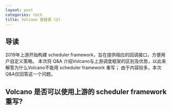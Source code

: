 ```yaml
---
layout: post
categories: tech
title: Volcano 答疑录 (2)
---
```


## 导读

2019年上游开始构建 scheduler framework，旨在提供相应的回调接口，方便用户自定义策略。
本次将 Q&A 介绍Volcano与上游调度框架的区别及优势，以此来解答为什么Volcano不能用 scheduler framework 重写；
由于内容较多，本次Q&A仅回答这一个问题。

## Volcano 是否可以使用上游的 scheduler framework 重写?



